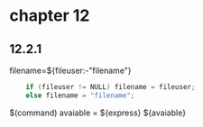 # chapter 12
## 12.2.1
filename=${fileuser:-"filename"}
```c
	if (fileuser != NULL) filename = fileuser;
	else filename = "filename";
```
$(command)
avaiable = ${express}
${avaiable}